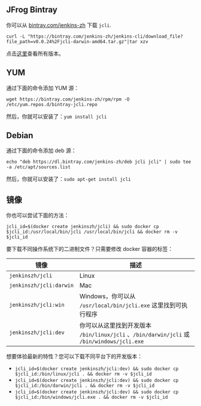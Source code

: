 ## JFrog Bintray
你可以从 [bintray.com/jenkins-zh](https://bintray.com/beta/#/jenkins-zh/generic/jenkins-cli/) 下载 `jcli`.

`curl -L "https://bintray.com/jenkins-zh/jenkins-cli/download_file?file_path=v0.0.24%2Fjcli-darwin-amd64.tar.gz"|tar xzv`

点击[这里](https://dl.bintray.com/jenkins-zh/generic/jenkins-cli/)查看所有版本。

## YUM

通过下面的命令添加 YUM 源：

```shell script
wget https://bintray.com/jenkins-zh/rpm/rpm -O /etc/yum.repos.d/bintray-jcli.repo
```

然后，你就可以安装了：`yum install jcli`

## Debian

通过下面的命令添加 deb 源：

```shell script
echo "deb https://dl.bintray.com/jenkins-zh/deb jcli jcli" | sudo tee -a /etc/apt/sources.list
```

然后，你就可以安装了：`sudo apt-get install jcli`

## 镜像
你也可以尝试下面的方法：

`jcli_id=$(docker create jenkinszh/jcli) && sudo docker cp $jcli_id:/usr/local/bin/jcli /usr/local/bin/jcli && docker rm -v $jcli_id`

要下载不同操作系统下的二进制文件？只需要修改 docker 容器的标签：

|镜像|描述|
|---|---|
|`jenkinszh/jcli`|Linux|
|`jenkinszh/jcli:darwin`|Mac|
|`jenkinszh/jcli:win`|Windows，你可以从 `/usr/local/bin/jcli.exe` 这里找到可执行程序|
|`jenkinszh/jcli:dev`|你可以从这里找到开发版本 `/bin/linux/jcli` 、`/bin/darwin/jcli` 或 `/bin/windows/jcli.exe`|

想要体验最新的特性？您可以下载不同平台下的开发版本：

- `jcli_id=$(docker create jenkinszh/jcli:dev) && sudo docker cp $jcli_id:/bin/linux/jcli . && docker rm -v $jcli_id`
- `jcli_id=$(docker create jenkinszh/jcli:dev) && sudo docker cp $jcli_id:/bin/darwin/jcli . && docker rm -v $jcli_id`
- `jcli_id=$(docker create jenkinszh/jcli:dev) && sudo docker cp $jcli_id:/bin/windows/jcli.exe . && docker rm -v $jcli_id`
